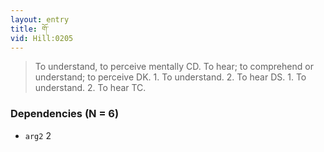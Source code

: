 ```yaml
---
layout: entry
title: གོ་
vid: Hill:0205
---
```

> To understand, to perceive mentally CD. To hear; to comprehend or understand; to perceive DK. 1. To understand. 2. To hear DS. 1. To understand. 2. To hear TC.
### Dependencies (N = 6)
* `arg2` 2

